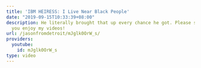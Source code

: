 ```yaml
---
title: 'IBM HEIRESS: I Live Near Black People'
date: "2019-09-15T10:33:39+08:00"
description: He literally brought that up every chance he got. Please subscribe if
  you enjoy my videos!
url: /jasonfromdetroit/mJglk0OrW_s/
providers:
  youtube:
    id: mJglk0OrW_s
type: video
---
```

